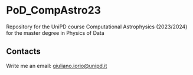 # PoD_CompAstro23

Repository for the UniPD course Computational Astrophysics (2023/2024) for the master degree in Physics of Data 

## Contacts 

Write me an email: giuliano.iorio@unipd.it 
